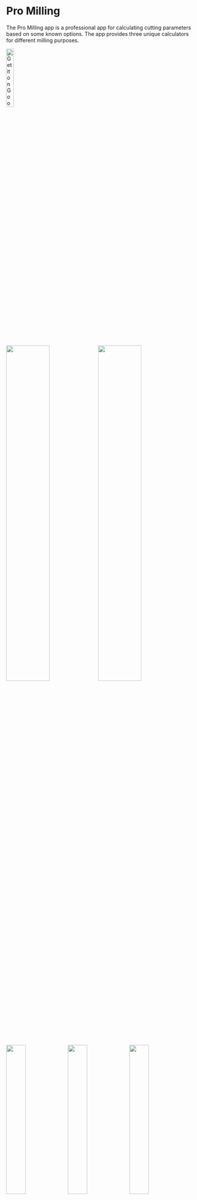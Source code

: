 # Pro Milling
The Pro Milling app is a professional app for calculating cutting parameters based on some known options.
The app provides three unique calculators for different milling purposes. 

<a href='https://play.google.com/store/apps/details?id=com.kou.promilling&pcampaignid=pcampaignidMKT-Other-global-all-co-prtnr-py-PartBadge-Mar2515-1'><img alt='Get it on Google Play' src='https://play.google.com/intl/en_us/badges/static/images/badges/en_badge_web_generic.png' width=20% height=20%/></a>

<img src="https://user-images.githubusercontent.com/95071214/197239082-c5d40748-535b-47cc-873f-300b52930dd0.png"  width=48% height=48%> <img src="https://user-images.githubusercontent.com/95071214/197239143-349b10f4-0646-4af3-9805-1218117e2525.png"  width=48% height=48%> <img src="https://user-images.githubusercontent.com/95071214/197239178-de9ea021-a423-4c75-84d2-09b605b67d0a.png"  width=32% height=32%> <img src="https://user-images.githubusercontent.com/95071214/197239197-757e9be3-c2e7-4562-8623-c80caf7ed753.png"  width=32% height=32%> <img src="https://user-images.githubusercontent.com/95071214/197239204-620c1082-6f4f-4f71-8cd5-a79edb7d31be.png"  width=32% height=32%>

## Features
- Spiral contact length calculator functionality which offers calculation of length of cutter's spiral inside material.
- Cutting width in corner calculator functionality which offers calculation of maximum width of cutting in corner inside material.
- Trochoid cutting width calculator functionality which offers calculation of maximum width of a step of trochoid milling approach.
- Parameters description screens.
- Calculation history.

## Tech Stack
- Kotlin
- MVVM
- Room
- Glide
- Timber
- Data Binding
- LiveData
- Flow
- RecyclerView
- Navigation component
- Hilt

## Privacy Policy

Konstantin built the Pro Milling app as a Free app. This SERVICE is provided by Konstantin at no cost and is intended for use as is.

This page is used to inform visitors regarding my policies with the collection, use, and disclosure of Personal Information if anyone decided to use my Service.

If you choose to use my Service, then you agree to the collection and use of information in relation to this policy. The Personal Information that I collect is used for providing and improving the Service. I will not use or share your information with anyone except as described in this Privacy Policy.

The terms used in this Privacy Policy have the same meanings as in our Terms and Conditions, which are accessible at Pro Milling unless otherwise defined in this Privacy Policy.

**Information Collection and Use**

For a better experience, while using our Service, I may require you to provide us with certain personally identifiable information. The information that I request will be retained on your device and is not collected by me in any way.

The app does use third-party services that may collect information used to identify you.

Link to the privacy policy of third-party service providers used by the app

*   [Google Play Services](https://www.google.com/policies/privacy/)

**Log Data**

I want to inform you that whenever you use my Service, in a case of an error in the app I collect data and information (through third-party products) on your phone called Log Data. This Log Data may include information such as your device Internet Protocol (“IP”) address, device name, operating system version, the configuration of the app when utilizing my Service, the time and date of your use of the Service, and other statistics.

**Cookies**

Cookies are files with a small amount of data that are commonly used as anonymous unique identifiers. These are sent to your browser from the websites that you visit and are stored on your device's internal memory.

This Service does not use these “cookies” explicitly. However, the app may use third-party code and libraries that use “cookies” to collect information and improve their services. You have the option to either accept or refuse these cookies and know when a cookie is being sent to your device. If you choose to refuse our cookies, you may not be able to use some portions of this Service.

**Service Providers**

I may employ third-party companies and individuals due to the following reasons:

*   To facilitate our Service;
*   To provide the Service on our behalf;
*   To perform Service-related services; or
*   To assist us in analyzing how our Service is used.

I want to inform users of this Service that these third parties have access to their Personal Information. The reason is to perform the tasks assigned to them on our behalf. However, they are obligated not to disclose or use the information for any other purpose.

**Security**

I value your trust in providing us your Personal Information, thus we are striving to use commercially acceptable means of protecting it. But remember that no method of transmission over the internet, or method of electronic storage is 100% secure and reliable, and I cannot guarantee its absolute security.

**Links to Other Sites**

This Service may contain links to other sites. If you click on a third-party link, you will be directed to that site. Note that these external sites are not operated by me. Therefore, I strongly advise you to review the Privacy Policy of these websites. I have no control over and assume no responsibility for the content, privacy policies, or practices of any third-party sites or services.

**Children’s Privacy**

These Services do not address anyone under the age of 13. I do not knowingly collect personally identifiable information from children under 13 years of age. In the case I discover that a child under 13 has provided me with personal information, I immediately delete this from our servers. If you are a parent or guardian and you are aware that your child has provided us with personal information, please contact me so that I will be able to do the necessary actions.

**Changes to This Privacy Policy**

I may update our Privacy Policy from time to time. Thus, you are advised to review this page periodically for any changes. I will notify you of any changes by posting the new Privacy Policy on this page.

This policy is effective as of 2022-10-21

**Contact Us**

If you have any questions or suggestions about my Privacy Policy, do not hesitate to contact me at konstantin0780@gmail.com.

This privacy policy page was created at [privacypolicytemplate.net](https://privacypolicytemplate.net) and modified/generated by [App Privacy Policy Generator](https://app-privacy-policy-generator.nisrulz.com/)

